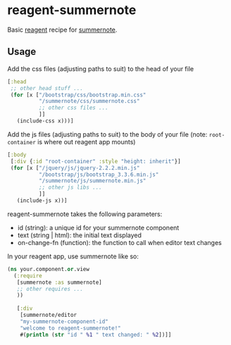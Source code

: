 # reagent-summernote
Basic [reagent](http://reagent-project.github.io/) recipe for [summernote](http://summernote.org/).

## Usage

Add the css files (adjusting paths to suit) to the head of your file
```cljs
[:head
 ;; other head stuff ...
 (for [x ["/bootstrap/css/bootstrap.min.css"  
          "/summernote/css/summernote.css"
          ;; other css files ...
          ]]
   (include-css x)))]
```

Add the js files (adjusting paths to suit) to the body of your file (note: `root-container` is where out reagent app mounts)
```cljs
[:body
 [:div {:id "root-container" :style "height: inherit"}]
 (for [x ["/jquery/js/jquery-2.2.2.min.js"
          "/bootstrap/js/bootstrap_3.3.6.min.js"
          "/summernote/js/summernote.min.js"
          ;; other js libs ...
          ]]
   (include-js x))]
```

reagent-summernote takes the following parameters:
 * id (string): a unique id for your summernote component
 * text (string | html): the initial text displayed
 * on-change-fn (function): the function to call when editor text changes

In your reagent app, use summernote like so:
```cljs
(ns your.component.or.view
  (:require
   [summernote :as summernote]
   ;; other requires ...
   ))
   
   [:div
    [summernote/editor
    "my-summernote-component-id"
    "welcome to reagent-summernote!"
    #(println (str "id " %1 " text changed: " %2])]]
   
   
```

